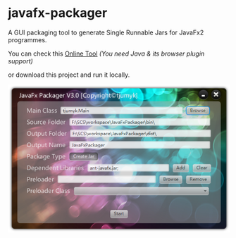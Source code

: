 javafx-packager
===============

A GUI packaging tool to generate Single Runnable Jars for JavaFx2 programmes.

You can check this [Online Tool](http://tjumyk.github.io/javafx-packager/) *(You need Java & its browser plugin support)*

or download this project and run it locally.

![screenshot](https://github.com/tjumyk/javafx-packager/raw/master/dist/screenshot.png)
